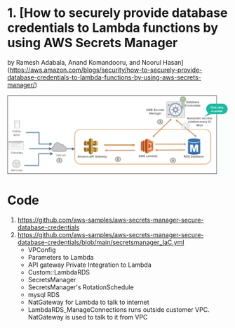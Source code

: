 

# 1. [How to securely provide database credentials to Lambda functions by using AWS Secrets Manager
by Ramesh Adabala, Anand Komandooru, and Noorul Hasan](https://aws.amazon.com/blogs/security/how-to-securely-provide-database-credentials-to-lambda-functions-by-using-aws-secrets-manager/)</h1>

<img src="./images/rotating-keys.png" title="rotating-keys.png" width="900"/>

# Code

1. https://github.com/aws-samples/aws-secrets-manager-secure-database-credentials
2. https://github.com/aws-samples/aws-secrets-manager-secure-database-credentials/blob/main/secretsmanager_IaC.yml
    - VPConfig
    - Parameters to Lambda
    - API gateway Private Integration to Lambda
    - Custom::LambdaRDS
    - SecretsManager
    - SecretsManager's RotationSchedule
    - mysql RDS
    - NatGateway for Lambda to talk to internet
    - LambdaRDS_ManageConnections runs outside customer VPC. NatGateway is used to talk to it from VPC